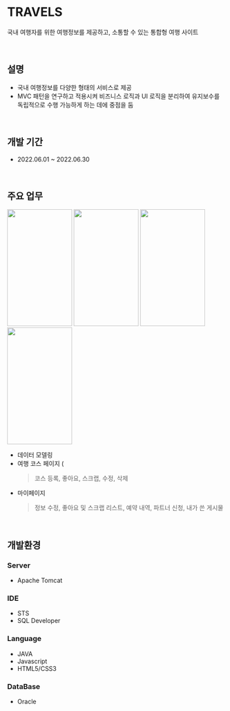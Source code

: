 #  TRAVELS
국내 여행자를 위한 여행정보를 제공하고, 소통할 수 있는 통합형 여행 사이트      

<br>

## 설명
* 국내 여행정보를 다양한 형태의 서비스로 제공
* MVC 패턴을 연구하고 적용시켜 비즈니스 로직과 UI 로직을 분리하여 유지보수를 독립적으로        수행 가능하게 하는 데에 중점을 둠

<br>

## 개발 기간
* 2022.06.01 ~ 2022.06.30 

<br>

## 주요 업무

<img src="https://user-images.githubusercontent.com/64256411/183465218-6465c5dd-4d64-4d00-b762-0c5fc340f449.png" width="150" height="270">   <img src="https://user-images.githubusercontent.com/64256411/183466029-9a6f36be-dc83-493a-b0f3-21c42014721e.png" width="150" height="270">   <img src="https://user-images.githubusercontent.com/64256411/183466251-f8a32a06-44f3-4764-b048-597cc230c04e.png" width="150" height="270">   <img src="https://user-images.githubusercontent.com/64256411/183467496-7e4aec38-2a0d-4b84-8c52-5bfa2b28290e.png" width="150" height="270"> 

* 데이터 모델링
* 여행 코스 페이지 (
  >코스 등록, 좋아요, 스크랩, 수정, 삭제
* 마이페이지 
  >정보 수정, 좋아요 및 스크랩 리스트, 예약 내역, 파트너 신청, 내가 쓴 게시물
  

<br>

## 개발환경

### Server
* Apache Tomcat

### IDE
* STS
* SQL Developer

### Language
* JAVA 
* Javascript
* HTML5/CSS3


### DataBase
* Oracle





<br>
